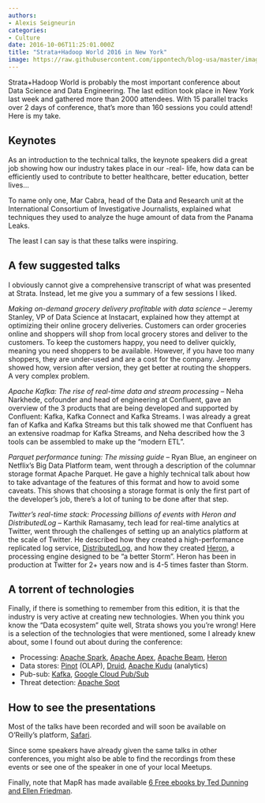 ```yaml
---
authors:
- Alexis Seigneurin
categories:
- Culture
date: 2016-10-06T11:25:01.000Z
title: "Strata+Hadoop World 2016 in New York"
image: https://raw.githubusercontent.com/ippontech/blog-usa/master/images/2017/01/strata-hadoop-2-1-1.jpg
---
```


<span style="font-weight: 400;">Strata+Hadoop World is probably the most important conference about Data Science and Data Engineering. The last edition took place in New York last week and gathered more than 2000 attendees. With 15 parallel tracks over 2 days of conference, that’s more than 160 sessions you could attend! Here is my take.</span>

## **Keynotes**

<span style="font-weight: 400;">As an introduction to the technical talks, the keynote speakers did a great job showing how our industry takes place in our -real- life, how data can be efficiently used to contribute to better healthcare, better education, better lives…</span>

<span style="font-weight: 400;">To name only one, Mar Cabra, head of the Data and Research unit at the International Consortium of Investigative Journalists, explained what techniques they used to analyze the huge amount of data from the Panama Leaks.</span>

<span style="font-weight: 400;">The least I can say is that these talks were inspiring.</span>

## **A few suggested talks**

<span style="font-weight: 400;">I obviously cannot give a comprehensive transcript of what was presented at Strata. Instead, let me give you a summary of a few sessions I liked.</span>

*<span style="font-weight: 400;">Making on-demand grocery delivery profitable with data science – </span>*<span style="font-weight: 400;">Jeremy Stanley, VP of Data Science at Instacart, explained how they attempt at optimizing their online grocery deliveries. Customers can order groceries online and shoppers will shop from local grocery stores and deliver to the customers. To keep the customers happy, you need to deliver quickly, meaning you need shoppers to be available. However, if you have too many shoppers, they are under-used and are a cost for the company. Jeremy showed how, version after version, they get better at routing the shoppers. A very complex problem.</span>

*<span style="font-weight: 400;">Apache Kafka: The rise of real-time data and stream processing</span>*<span style="font-weight: 400;"> – Neha Narkhede, cofounder and head of engineering at Confluent, gave an overview of the 3 products that are being developed and supported by Confluent: Kafka, Kafka Connect and Kafka Streams. I was already a great fan of Kafka and Kafka Streams but this talk showed me that Confluent has an extensive roadmap for Kafka Streams, and Neha described how the 3 tools can be assembled to make up the “modern ETL”.</span>

*<span style="font-weight: 400;">Parquet performance tuning: The missing guide</span>*<span style="font-weight: 400;"> – Ryan Blue, an engineer on Netflix’s Big Data Platform team, went through a description of the columnar storage format Apache Parquet. He gave a highly technical talk about how to take advantage of the features of this format and how to avoid some caveats. This shows that choosing a storage format is only the first part of the developer’s job, there’s a lot of tuning to be done after that step.</span>

*<span style="font-weight: 400;">Twitter’s real-time stack: Processing billions of events with Heron and DistributedLog</span>*<span style="font-weight: 400;"> – Karthik Ramasamy, tech lead for real-time analytics at Twitter, went through the challenges of setting up an analytics platform at the scale of Twitter. He described how they created a </span><span style="font-weight: 400;">high-performance replicated log service, </span>[<span style="font-weight: 400;">DistributedLog</span>](http://distributedlog.io/)<span style="font-weight: 400;">, and how they created </span>[<span style="font-weight: 400;">Heron</span>](http://heronstreaming.io/)<span style="font-weight: 400;">, a processing engine designed to be “a better Storm”. Heron has been in production at Twitter for 2+ years now and is 4-5 times faster than Storm.</span>

## **A torrent of technologies**

<span style="font-weight: 400;">Finally, if there is something to remember from this edition, it is that the industry is very active at creating new technologies. When you think you know the “Data ecosystem” quite well, Strata shows you you’re wrong! Here is a selection of the technologies that were mentioned, some I already knew about, some I found out about during the conference:</span>

- <span style="font-weight: 400;">Processing: </span>[<span style="font-weight: 400;">Apache Spark</span>](http://spark.apache.org/)<span style="font-weight: 400;">, </span>[<span style="font-weight: 400;">Apache Apex</span>](https://apex.apache.org/)<span style="font-weight: 400;">, </span>[<span style="font-weight: 400;">Apache Beam</span>](http://beam.incubator.apache.org/)<span style="font-weight: 400;">, </span>[<span style="font-weight: 400;">Heron</span>](http://heronstreaming.io)
- <span style="font-weight: 400;">Data stores: </span>[<span style="font-weight: 400;">Pinot</span>](https://github.com/linkedin/pinot)<span style="font-weight: 400;"> (OLAP), </span>[<span style="font-weight: 400;">Druid</span>](http://druid.io/)<span style="font-weight: 400;">, </span>[<span style="font-weight: 400;">Apache Kudu</span>](https://kudu.apache.org/)<span style="font-weight: 400;"> (analytics)</span>
- <span style="font-weight: 400;">Pub-sub: </span>[<span style="font-weight: 400;">Kafka</span>](http://kafka.apache.org/)<span style="font-weight: 400;">, </span>[<span style="font-weight: 400;">Google Cloud Pub/Sub</span>](https://cloud.google.com/pubsub/)
- <span style="font-weight: 400;">Threat detection: </span>[<span style="font-weight: 400;">Apache Spot</span>](http://spot.incubator.apache.org/)

## **How to see the presentations**

<span style="font-weight: 400;">Most of the talks have been recorded and will soon be available on O’Reilly’s platform, </span>[<span style="font-weight: 400;">Safari</span>](https://www.safaribooksonline.com/)<span style="font-weight: 400;">.</span>

<span style="font-weight: 400;">Since some speakers have already given the same talks in other conferences, you might also be able to find the recordings from these events or see one of the speaker in one of your local Meetups.</span>

<span style="font-weight: 400;">Finally, note that MapR has made available </span>[<span style="font-weight: 400;">6 Free ebooks by Ted Dunning and Ellen Friedman</span>](https://www.mapr.com/offers/6ebooks-pdf)<span style="font-weight: 400;">.</span>
